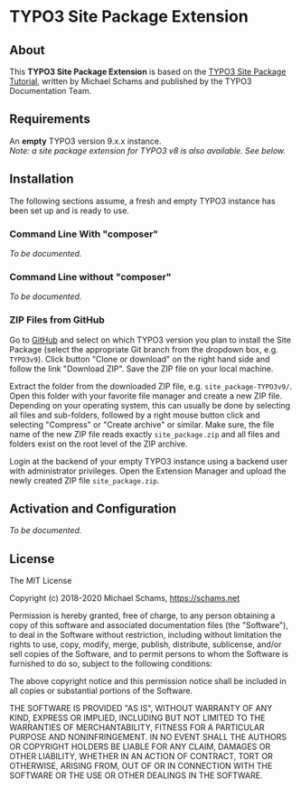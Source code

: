 # TYPO3 Site Package Extension

## About

This **TYPO3 Site Package Extension** is based on the [TYPO3 Site Package Tutorial](https://docs.typo3.org/typo3cms/SitePackage/),
written by Michael Schams and published by the TYPO3 Documentation Team.

## Requirements

An **empty** TYPO3 version 9.x.x instance.  
*Note: a site package extension for TYPO3 v8 is also available. See below.*

## Installation

The following sections assume, a fresh and empty TYPO3 instance has been set up and is ready to use.

### Command Line With "composer"

*To be documented.*

### Command Line without "composer"

*To be documented.*

### ZIP Files from GitHub

Go to [GitHub](https://github.com/schams-net/site_package/) and select on which TYPO3 version you plan to install the Site Package
(select the appropriate Git branch from the dropdown box, e.g. `TYPO3v9`). Click button "Clone or download" on the right hand side
and follow the link "Download ZIP". Save the ZIP file on your local machine.

Extract the folder from the downloaded ZIP file, e.g. `site_package-TYPO3v9/`. Open this folder with your favorite file manager and
create a new ZIP file. Depending on your operating system, this can usually be done by selecting all files and sub-folders, followed
by a right mouse button click and selecting "Compress" or "Create archive" or similar. Make sure, the file name of the new
ZIP file reads exactly `site_package.zip` and all files and folders exist on the root level of the ZIP archive.

Login at the backend of your empty TYPO3 instance using a backend user with administrator privileges. Open the Extension Manager and
upload the newly created ZIP file `site_package.zip`.

## Activation and Configuration

*To be documented.*

## License

The MIT License

Copyright (c) 2018-2020 Michael Schams, https://schams.net

Permission is hereby granted, free of charge, to any person obtaining a copy of this software and associated documentation files
(the "Software"), to deal in the Software without restriction, including without limitation the rights to use, copy, modify, merge,
publish, distribute, sublicense, and/or sell copies of the Software, and to permit persons to whom the Software is furnished to do
so, subject to the following conditions:

The above copyright notice and this permission notice shall be included in all copies or substantial portions of the Software.

THE SOFTWARE IS PROVIDED "AS IS", WITHOUT WARRANTY OF ANY KIND, EXPRESS OR IMPLIED, INCLUDING BUT NOT LIMITED TO THE WARRANTIES
OF MERCHANTABILITY, FITNESS FOR A PARTICULAR PURPOSE AND NONINFRINGEMENT. IN NO EVENT SHALL THE AUTHORS OR COPYRIGHT HOLDERS BE
LIABLE FOR ANY CLAIM, DAMAGES OR OTHER LIABILITY, WHETHER IN AN ACTION OF CONTRACT, TORT OR OTHERWISE, ARISING FROM, OUT OF OR IN
CONNECTION WITH THE SOFTWARE OR THE USE OR OTHER DEALINGS IN THE SOFTWARE.

